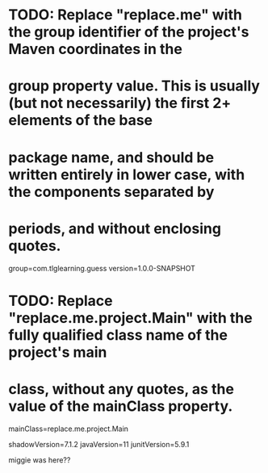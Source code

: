 # TODO: Replace "replace.me" with the group identifier of the project's Maven coordinates in the
#  group property value. This is usually (but not necessarily) the first 2+ elements of the base
#  package name, and should be written entirely in lower case, with the components separated by
#  periods, and without enclosing quotes.
group=com.tlglearning.guess
version=1.0.0-SNAPSHOT

# TODO: Replace "replace.me.project.Main" with the fully qualified class name of the project's main
#  class, without any quotes, as the value of the mainClass property.
mainClass=replace.me.project.Main

shadowVersion=7.1.2
javaVersion=11
junitVersion=5.9.1

miggie was here??